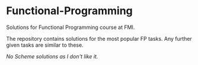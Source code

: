 # Functional-Programming
Solutions for Functional Programming course at FMI.

The repository contains solutions for the most popular FP tasks. 
Any further given tasks are similar to these.
  
  
*No Scheme solutions as I don't like it.*
